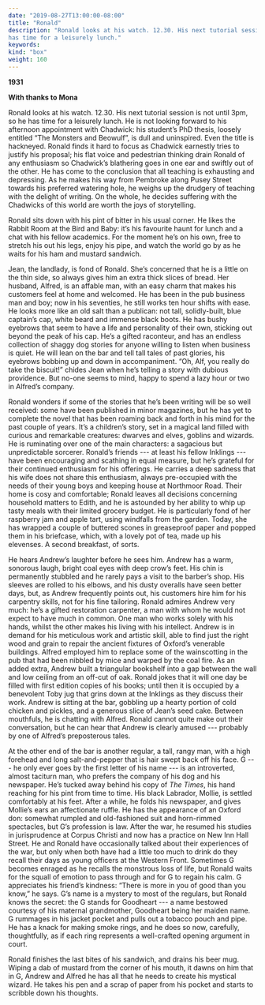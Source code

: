 ```yaml
---
date: "2019-08-27T13:00:00-08:00"
title: "Ronald"
description: "Ronald looks at his watch. 12.30. His next tutorial session is not until 3pm, so he
has time for a leisurely lunch."
keywords:
kind: "box"
weight: 160
---
```


**1931**

**With thanks to Mona**

Ronald looks at his watch. 12.30. His next tutorial session is not until 3pm, so he has time for a
leisurely lunch. He is not looking forward to his afternoon appointment with Chadwick: his student’s
PhD thesis, loosely entitled “The Monsters and Beowulf”, is dull and uninspired. Even the title is
hackneyed. Ronald finds it hard to focus as Chadwick earnestly tries to justify his proposal; his
flat voice and pedestrian thinking drain Ronald of any enthusiasm so Chadwick’s blathering goes in
one ear and swiftly out of the other. He has come to the conclusion that all teaching is exhausting
and depressing. As he makes his way from Pembroke along Pusey Street towards his preferred watering
hole, he weighs up the drudgery of teaching with the delight of writing. On the whole, he decides
suffering with the Chadwicks of this world are worth the joys of storytelling.

Ronald sits down with his pint of bitter in his usual corner. He likes the Rabbit Room at the Bird
and Baby: it’s his favourite haunt for lunch and a chat with his fellow academics. For the moment
he’s on his own, free to stretch his out his legs, enjoy his pipe, and watch the world go by as he
waits for his ham and mustard sandwich.

Jean, the landlady, is fond of Ronald. She’s concerned that he is a little on the thin side, so
always gives him an extra thick slices of bread. Her husband, Alfred, is an affable man, with an
easy charm that makes his customers feel at home and welcomed. He has been in the pub business man
and boy; now in his seventies, he still works ten hour shifts with ease. He looks more like an old
salt than a publican: not tall, solidly-built, blue captain’s cap, white beard and immense black
boots. He has bushy eyebrows that seem to have a life and personality of their own, sticking out
beyond the peak of his cap. He’s a gifted raconteur, and has an endless collection of shaggy dog
stories for anyone willing to listen when business is quiet. He will lean on the bar and tell tall
tales of past glories, his eyebrows bobbing up and down in accompaniment. “Oh, Alf, you really do
take the biscuit!” chides Jean when he’s telling a story with dubious providence. But no-one seems
to mind, happy to spend a lazy hour or two in Alfred’s company.

Ronald wonders if some of the stories that he’s been writing will be so well received: some have
been published in minor magazines, but he has yet to complete the novel that has been roaming back
and forth in his mind for the past couple of years. It’s a children’s story, set in a magical land
filled with curious and remarkable creatures: dwarves and elves, goblins and wizards. He is
ruminating over one of the main characters: a sagacious but unpredictable sorcerer. Ronald’s friends
--- at least his fellow Inklings --- have been encouraging and scathing in equal measure, but he’s
grateful for their continued enthusiasm for his offerings. He carries a deep sadness that his wife
does not share this enthusiasm, always pre-occupied with the needs of their young boys and keeping
house at Northmoor Road. Their home is cosy and comfortable; Ronald leaves all decisions concerning
household matters to Edith, and he is astounded by her ability to whip up tasty meals with their
limited grocery budget. He is particularly fond of her raspberry jam and apple tart, using windfalls
from the garden. Today, she has wrapped a couple of buttered scones in greaseproof paper and popped
them in his briefcase, which, with a lovely pot of tea, made up his elevenses. A second breakfast,
of sorts.

He hears Andrew’s laughter before he sees him. Andrew has a warm, sonorous laugh, bright coal eyes
with deep crow’s feet. His chin is permanently stubbled and he rarely pays a visit to the barber’s
shop. His sleeves are rolled to his elbows, and his dusty overalls have seen better days, but, as
Andrew frequently points out, his customers hire him for his carpentry skills, not for his fine
tailoring. Ronald admires Andrew very much: he’s a gifted restoration carpenter, a man with whom he
would not expect to have much in common. One man who works solely with his hands, whilst the other
makes his living with his intellect. Andrew is in demand for his meticulous work and artistic skill,
able to find just the right wood and grain to repair the ancient fixtures of Oxford’s venerable
buildings. Alfred employed him to replace some of the wainscotting in the pub that had been nibbled
by mice and warped by the coal fire. As an added extra, Andrew built a triangular bookshelf into a
gap between the wall and low ceiling from an off-cut of oak. Ronald jokes that it will one day be
filled with first edition copies of his books; until then it is occupied by a benevolent Toby jug
that grins down at the Inklings as they discuss their work. Andrew is sitting at the bar, gobbling
up a hearty portion of cold chicken and pickles, and a generous slice of Jean’s seed cake. Between
mouthfuls, he is chatting with Alfred. Ronald cannot quite make out their conversation, but he can
hear that Andrew is clearly amused --- probably by one of Alfred’s preposterous tales.

At the other end of the bar is another regular, a tall, rangy man, with a high forehead and long
salt-and-pepper that is hair swept back off his face. G --- he only ever goes by the first letter of
his name --- is an introverted, almost taciturn man, who prefers the company of his dog and his
newspaper. He’s tucked away behind his copy of <i>The Times</i>, his hand reaching for his pint from
time to time. His black Labrador, Mollie, is settled comfortably at his feet. After a while, he
folds his newspaper, and gives Mollie’s ears an affectionate ruffle. He has the appearance of an
Oxford don: somewhat rumpled and old-fashioned suit and horn-rimmed spectacles, but G’s profession
is law. After the war, he resumed his studies in jurisprudence at Corpus Christi and now has a
practice on New Inn Hall Street. He and Ronald have occasionally talked about their experiences of
the war, but only when both have had a little too much to drink do they recall their days as young
officers at the Western Front. Sometimes G becomes enraged as he recalls the monstrous loss of life,
but Ronald waits for the squall of emotion to pass through and for G to regain his calm. G
appreciates his friend’s kindness: “There is more in you of good than you know,” he says. G’s name
is a mystery to most of the regulars, but Ronald knows the secret: the G stands for Goodheart --- a
name bestowed courtesy of his maternal grandmother, Goodheart being her maiden name. G rummages in
his jacket pocket and pulls out a tobacco pouch and pipe. He has a knack for making smoke rings, and
he does so now, carefully, thoughtfully, as if each ring represents a well-crafted opening argument
in court.

Ronald finishes the last bites of his sandwich, and drains his beer mug. Wiping a dab of mustard
from the corner of his mouth, it dawns on him that in G, Andrew and Alfred he has all that he needs
to create his mystical wizard. He takes his pen and a scrap of paper from his pocket and starts to
scribble down his thoughts.
